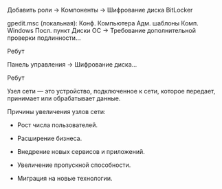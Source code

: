 Добавить роли -> Компоненты -> Шифрование диска BitLocker

gpedit.msc (локальная):
Конф. Компьютера
    Адм. шаблоны
        Комп. Windows
            Посл. пункт
                Диски ОС -> Требование дополнительной проверки подлинности...

Ребут

Панель управления -> Шифрование диска...

Ребут


Узел сети — это устройство, подключенное к сети, которое передает, принимает или обрабатывает данные.

Причины увеличения узлов сети:

- Рост числа пользователей.

- Расширение бизнеса.

- Внедрение новых сервисов и приложений.

- Увеличение пропускной способности.

- Миграция на новые технологии.
